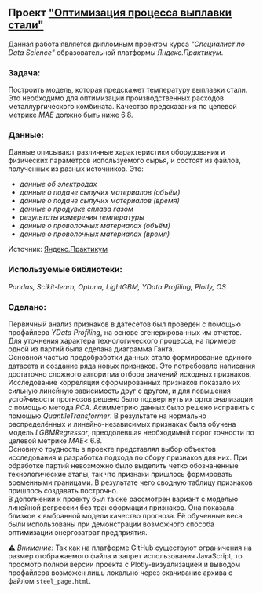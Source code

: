 ## Проект ["Оптимизация процесса выплавки стали"](https://github.com/maresin/yandex_practicum/blob/main/Melt%20of%20Steel/steel_notebook.ipynb)
Данная работа является дипломным проектом курса _"Специалист по Data Science"_ образовательной платформы _Яндекс.Практикум_.   
### Задача:
Построить модель, которая предскажет температуру выплавки стали. Это необходимо для оптимизации производственных расходов металлургического комбината. Качество предсказания по целевой метрике _MAE_ должно быть ниже 6.8.
### Данные:
Данные описывают различные характеристики оборудования и физических параметров используемого сырья, и состоят из файлов, полученных из разных источников. Это:  
- _данные об электродах_
- _данные о подаче сыпучих материалов (объём)_
- _данные о подаче сыпучих материалов (время)_
- _данные о продувке сплава газом_
- _результаты измерения температуры_
- _данные о проволочных материалах (объём)_
- _данные о проволочных материалах (время)_

Источник: [Яндекс.Практикум](https://practicum.yandex.ru/data-scientist/)
### Используемые библиотеки:  
*Pandas, Scikit-learn, Optuna, LightGBM, YData Profiling, Plotly, OS*
### Сделано:
Первичный анализ признаков в датесетов был проведен с помощью профайлера _YData Profiling_, на основе сгенерированных им отчетов.  
Для уточнения характера технологического процесса, на примере одной из партий была сделана диаграмма Ганта.  
Основной частью предобработки данных стало формирование единого датасета и создание ряда новых признаков. Это потребовало написания достаточно сложного алгоритма отбора значений исходных признаков.  
Исследование корреляции сформированных признаков показало их сильную линейную зависимость друг с другом, и для повышения устойчивости прогнозов решено было подвергнуть их ортогонализации с помощью метода _PCA_. Асимметрию данных было решено исправить с помощью _QuantileTransformer_. В результате на нормально распределённых и линейно-независимых признаках была обучена модель _LGBMRegressor_, преодолевшая необходимый порог точности по целевой метрике _MAE_< 6.8.  
Основную трудность в проекте представлял выбор объектов исследования и разработка подхода по сбору признаков для них. При обработке партий невозможно было выделить четко обозначенные технологические этапы, так что признаки пришлось формировать временными границами. В результате чего сводную таблицу признаков пришлось создавать построчно.  
В дополнении к проекту был также рассмотрен вариант с моделью линейной регрессии без трансформации признаков. Она показала близкое к выбранной модели качество прогноза. Её обученные веса были использованы при демонстрации возможного способа оптимизации энергозатрат предприятия.  

⚠ _Внимание:_ Так как на платформе GitHub существуют ограничения на размер отображаемого файла и запрет использования JavaScript, то просмотр полной версии проекта с Plotly-визуализацией и выводом профайлера возможен лишь локально через скачивание  архива с файлом `steel_page.html`.
